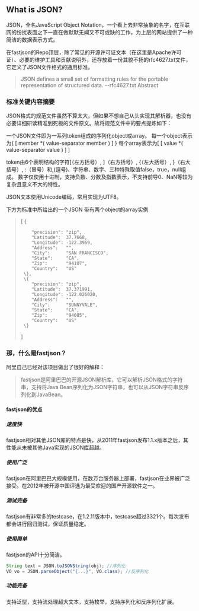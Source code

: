 ## What is JSON?

JSON，全名JavaScript Object Notation，一个看上去非常抽象的名字，在互联网的纷扰表面之下一直在做默默无闻又不可或缺的工作，为上层的网站提供了一种简洁的数据表示方式。

在fastjson的Repo顶层，除了常见的开源许可证文本（在这里是Apache许可证）、必要的维护工具和贡献说明外，还存放着一份其貌不扬的rfc4627.txt文件，它定义了JSON文件格式的通用标准。

> JSON defines a small set of formatting rules for the portable representation of structured data. --rfc4627.txt Abstract

### 标准关键内容摘要

JSON格式的规范文件虽然不算太大，但如果不想自己从头实现其解析器，也没有必要详细研读精准到死板的文件原文。故将规范文件中的要点提炼如下：

一个JSON文件即为一系列token组成的序列化object或array。
每一个object表示为\{ \[ member *\( value-separator member \) \] \}
每个array表示为\[ \[ value *\( value-separator value \) \] \]

token由6个表明结构的字符\[（左方括号）, \]（右方括号）, \{（左大括号）, \}（右大括号）, \:（冒号）和,(逗号)、字符串、数字、三种特殊取值false，true，null组成。
数字仅使用十进制，支持负数、分数及指数表示，不支持前导0、NaN等较为复杂且意义不大的特性。

JSON文本使用Unicode编码，常用实现为UTF8。

下方为标准中所给出的一个JSON 带有两个object的array实例

> \[
>      \{
> 
>         "precision": "zip",
>         "Latitude":  37.7668,
>         "Longitude": -122.3959,
>         "Address":   "",
>         "City":      "SAN FRANCISCO",
>         "State":     "CA",
>         "Zip":       "94107",
>         "Country":   "US"
>      \},
>      \{
>         "precision": "zip",
>         "Latitude":  37.371991,
>         "Longitude": -122.026020,
>         "Address":   "",
>         "City":      "SUNNYVALE",
>         "State":     "CA",
>         "Zip":       "94085",
>         "Country":   "US"
>      \}
>   \]


### 那，什么是fastjson？

阿里自己已经对该项目做出了很好的解释：

> fastjson是阿里巴巴的开源JSON解析库，它可以解析JSON格式的字符串，支持将Java Bean序列化为JSON字符串，也可以从JSON字符串反序列化到JavaBean。

#### fastjson的优点

##### 速度快

fastjson相对其他JSON库的特点是快，从2011年fastjson发布1.1.x版本之后，其性能从未被其他Java实现的JSON库超越。

##### 使用广泛

fastjson在阿里巴巴大规模使用，在数万台服务器上部署，fastjson在业界被广泛接受。在2012年被开源中国评选为最受欢迎的国产开源软件之一。

##### 测试完备

fastjson有非常多的testcase，在1.2.11版本中，testcase超过3321个。每次发布都会进行回归测试，保证质量稳定。

##### 使用简单

fastjson的API十分简洁。

```java
String text = JSON.toJSONString(obj); //序列化
VO vo = JSON.parseObject("{...}", VO.class); //反序列化
```
##### 功能完备

支持泛型，支持流处理超大文本，支持枚举，支持序列化和反序列化扩展。

